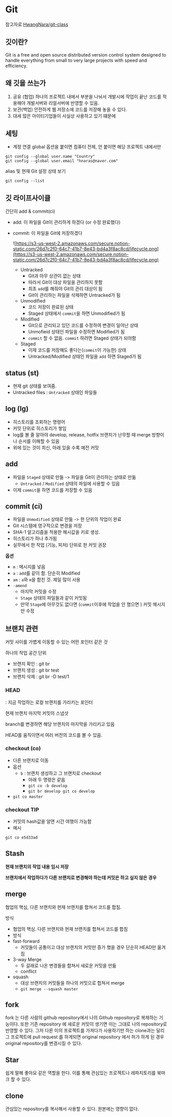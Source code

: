 # Git

참고자료 
[HwangNara/git-class](https://github.com/HwangNara/git-class/tree/master/beginner)

## 깃이란?

Git is a free and open source distributed version control system designed to handle everything from small to very large projects with speed and efficiency.

## 왜 깃을 쓰는가

1. 공유 (협업)
하나의 프로젝트 내에서 부분을 나눠서 개발시에 작업이 끝난 코드를 적용해야 개발서버와 리얼서버에 반영할 수 있음.
2. 보관(백업)
안전하게 웹 저장소에 코드를 저장해 놓을 수 있다. 
3. 대세 
많은 아이티기업들이 사실상 사용하고 있기 떄문에

## 세팅

- 계정 연결
global 옵션을 붙이면 컴퓨터 전체, 안 붙이면 해당 프로젝트 내에서만

```
git config --global user.name "Country"
git config --global user.email "hnaras@naver.com"
```

alias 및 현재 Git 설정 상태 보기

```
git config --list
```



## 깃 라이프사이클

간단히 add & commit(ci)

- add: 이 파일을 Git이 관리하게 하겠다 (or 수정 완료했다)
- commit: 이 파일을 Git에 저장하겠다

    ![https://s3-us-west-2.amazonaws.com/secure.notion-static.com/26d7c2f0-64c7-41b7-8e43-bd4a3f8ac8cd/lifecycle.png](https://s3-us-west-2.amazonaws.com/secure.notion-static.com/26d7c2f0-64c7-41b7-8e43-bd4a3f8ac8cd/lifecycle.png)

    - Untracked
        - Git과 아무 상관이 없는 상태
        - 따라서 Git이 대상 파일을 관리하지 못함
        - 최초 `add`를 해줘야 Git의 관리 대상이 됨
        - Git이 관리하는 파일을 삭제하면 Untracked가 됨
    - Unmodified
        - 코드 저장이 완료된 상태
        - Staged 상태에서 `commit`을 하면 Unmodified가 됨
    - Modified
        - Git으로 관리되고 있던 코드를 수정하여 변경이 일어난 상태
        - Unmofieid 상태인 파일을 수정하면 Modified가 됨
        - `commit` 할 수 없음. `commit` 하려면 Staged 상태가 되야함
    - Staged
        - 이제 코드를 저장해도 좋다는(`commit`이 가능한) 상태
        - Untracked/Modified 상태인 파일을 `add` 하면 Staged가 됨

## **status (st)**

- 현재 git 상태를 보여줌.
- Untracked files : `Untracked` 상태인 파일들

## **log (lg)**

- 히스토리를 조회하는 명령어
- 커밋 단위로 히스토리가 쌓임
- log를 볼 줄 알아야 develop, release, hotfix 브랜치가 난무할 때 merge 방향이나 순서를 이해할 수 있음
- 위에 있는 것이 최신, 아래 있을 수록 예전 커밋

## add

- 파일을 `Staged` 상태로 만듦 -> 파일을 Git이 관리하는 상태로 만듦
    - `Untracked` / `Modified` 상태의 파일에 사용할 수 있음
- 이제 `commit`을 하면 코드를 저장할 수 있음

## commit (ci)

- 파일을 `Unmodified` 상태로 만듦 -> 한 단위의 작업이 완료
- Git 시스템에 영구적으로 변경을 저장
- SHA-1 알고리즘을 적용한 해시값을 키로 생성.
- 히스토리가 하나 추가됨
- 실무에서 한 작업 (기능, 피처) 단위로 한 커밋 권장

**옵션**

- `m` : 메시지를 넣음
- `a` : `add`를 같이 함. 단순히 Modified
- `am` : `a`와 `m`을 합친 것. 제일 많이 사용
- `-amend`
    - 마지막 커밋을 수정
    - `Stage` 상태의 파일들과 같이 커밋됨
    - 만약 `Stage`에 아무것도 없다면 (`commit`이후에 작업을 안 했으면 ) 커밋 메시지만 수정

## 브랜치 관련

커밋 사이를 가볍게 이동할 수 있는 어떤 포인터 같은 것 

하나의 작업 공간 단위

- 브랜치 확인  : git br
- 브랜치 생성 : git br test
- 브랜치 삭제 : git br -D test/1

### HEAD

: 지금 작업하는 로컬 브랜치를 가리키는 포인터

현재 브랜치 마지막 커밋의 스냅샷

branch를 변경하면 해당 브랜치의 마지막을 가리키고 있음

HEAD를 움직이면서 여러 버전의 코드를 볼 수 있음. 

### checkout (co)

- 다른 브랜치로 이동
- 옵션
    - `b` : 브랜치 생성하고 그 브랜치로 checkout
        - 아래 두 명령은 같음
        - `git co -b develop`
        - `git br develop
        git co develop`
- `git co master`

### checkout TIP

- 커밋의 hash값을 알면 시간 여행이 가능함
- 예시

```java
git co e5d33ad
```

## Stash

**현재 브랜치의 작업 내용 임시 저장**

**브랜치에서 작업하다가 다른 브랜치로 변경해야 하는데 커밋은 하고 싶지 않은 경우**

## merge

협업의 핵심, 다른 브랜치와 현재 브랜치를 합쳐서 코드를 합침.

방식

- 협업의 핵심. 다른 브랜치와 현재 브랜치를 합쳐서 코드를 합침
- 방식
- fast-forward
    - 커밋들이 공통이고 대상 브랜치의 커밋만 증가 했을 경우 단순히 HEAD만 옮겨짐
- 3-way Merge
    - 두 갈래로 나온 변경들을 합쳐서 새로운 커밋을 만듦
    - conflict
- squash
    - 대상 브랜치의 커밋들을 하나의 커밋으로 합쳐서 merge
    - `git merge --squash master`

## fork   

fork 는 다른 사람의 github repository에서 나의 Github repository로 복제하는 기능이다. 
또한 기존 repository 에 새로운 커밋이 생기면 이는 그대로 나의 repository로 반영할 수 있다. 
그저 다른 이의 프로젝트를 가져다가 사용하기만 하는 clone과는 달리 그 프로젝트에 pull request 를 하게되면 original repository 에서 허가 하게 된 경우 original repository를 변경시킬 수 있다.

## Star   

쉽게 말해 좋아요 같은 역할을 한다.
이를 통해 관심있는 프로젝트나 레파지토리를 북마크 할 수 있다.

## clone   

관심있는 repository를 복사해서 사용할 수 있다. 
원본에는 영향이 없다.